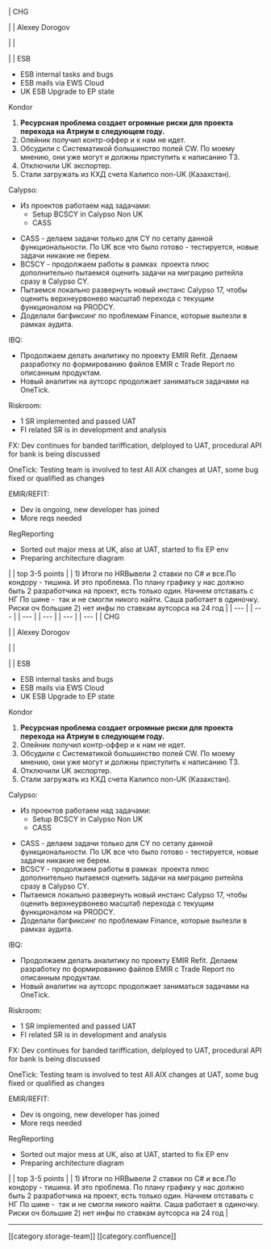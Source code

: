 





| CHG

 | 
| Alexey Dorogov

 | 
| 

 | 
| ESB <ul><li>ESB internal tasks and bugs</li><li>ESB mails via EWS Cloud</li><li>UK ESB Upgrade to EP state</li></ul>

Kondor


1.  **Ресурсная проблема создает огромные риски для проекта перехода на Атриум в следующем году.** 
1. Олейник получил контр-оффер и к нам не идет.
1. Обсудили с Систематикой большинство полей CW. По моему мнению, они уже могут и должны приступить к написанию ТЗ.
1. Отключили UK экспортер.
1. Стали загружать из КХД счета Калипсо non-UK (Казахстан).



Calypso:

<ul><li>Из проектов работаем над задачами:<ul><li>Setup BCSCY in Calypso Non UK</li><li>CASS</li></ul></li></ul><ul><li>CASS - делаем задачи только для CY по сетапу данной функциональности. По UK все что было готово - тестируется, новые задачи никакие не берем.</li><li>BCSCY - продолжаем работы в рамках  проекта плюс дополнительно пытаемся оценить задачи на миграцию ритейла сразу в Calypso CY.</li><li>Пытаемся локально развернуть новый инстанс Calypso 17, чтобы оценить верхнеурвонево масштаб перехода с текущим функционалом на PRODCY.</li><li>Доделали багфиксинг по проблемам Finance, которые вылезли в рамках аудита.</li></ul>IBQ:

<ul><li>Продолжаем делать аналитику по проекту EMIR Refit. Делаем разработку по формированию файлов EMIR c Trade Report по описанным продуктам. </li><li>Новый аналитик на аутсорс продолжает заниматься задачами на OneTick.</li></ul>Riskroom:

<ul><li>1 SR implemented and passed UAT</li><li>FI related SR is in development and analysis</li></ul>FX: Dev continues for banded tariffication, delployed to UAT, procedural API for bank is being discussed

OneTick: Testing team is involved to test All AIX changes at UAT, some bug fixed or qualified as changes

EMIR/REFIT:

<ul><li>Dev is ongoing, new developer has joined</li><li>More reqs needed</li></ul>RegReporting

<ul><li>Sorted out major mess at UK, also at UAT, started to fix EP env</li><li>Preparing architecture diagram</li></ul>



 | 
| top 3-5 points | 
| 1) Итоги по HRВывели 2 ставки по C# и все.По кондору - тишина. И это проблема. По плану графику у нас должно быть 2 разработчика на проект, есть только один. Начнем отставать с НГ По шине -  так и не смогли никого найти. Саша работает в одиночку. Риски оч большие  2) нет инфы по ставкам аутсорса на 24 год   | 
|  --- | 
|  --- | 
|  --- | 
|  --- | 
|  --- | 
|  --- | 
| CHG

 | 
| Alexey Dorogov

 | 
| 

 | 
| ESB <ul><li>ESB internal tasks and bugs</li><li>ESB mails via EWS Cloud</li><li>UK ESB Upgrade to EP state</li></ul>

Kondor


1.  **Ресурсная проблема создает огромные риски для проекта перехода на Атриум в следующем году.** 
1. Олейник получил контр-оффер и к нам не идет.
1. Обсудили с Систематикой большинство полей CW. По моему мнению, они уже могут и должны приступить к написанию ТЗ.
1. Отключили UK экспортер.
1. Стали загружать из КХД счета Калипсо non-UK (Казахстан).



Calypso:

<ul><li>Из проектов работаем над задачами:<ul><li>Setup BCSCY in Calypso Non UK</li><li>CASS</li></ul></li></ul><ul><li>CASS - делаем задачи только для CY по сетапу данной функциональности. По UK все что было готово - тестируется, новые задачи никакие не берем.</li><li>BCSCY - продолжаем работы в рамках  проекта плюс дополнительно пытаемся оценить задачи на миграцию ритейла сразу в Calypso CY.</li><li>Пытаемся локально развернуть новый инстанс Calypso 17, чтобы оценить верхнеурвонево масштаб перехода с текущим функционалом на PRODCY.</li><li>Доделали багфиксинг по проблемам Finance, которые вылезли в рамках аудита.</li></ul>IBQ:

<ul><li>Продолжаем делать аналитику по проекту EMIR Refit. Делаем разработку по формированию файлов EMIR c Trade Report по описанным продуктам. </li><li>Новый аналитик на аутсорс продолжает заниматься задачами на OneTick.</li></ul>Riskroom:

<ul><li>1 SR implemented and passed UAT</li><li>FI related SR is in development and analysis</li></ul>FX: Dev continues for banded tariffication, delployed to UAT, procedural API for bank is being discussed

OneTick: Testing team is involved to test All AIX changes at UAT, some bug fixed or qualified as changes

EMIR/REFIT:

<ul><li>Dev is ongoing, new developer has joined</li><li>More reqs needed</li></ul>RegReporting

<ul><li>Sorted out major mess at UK, also at UAT, started to fix EP env</li><li>Preparing architecture diagram</li></ul>



 | 
| top 3-5 points | 
| 1) Итоги по HRВывели 2 ставки по C# и все.По кондору - тишина. И это проблема. По плану графику у нас должно быть 2 разработчика на проект, есть только один. Начнем отставать с НГ По шине -  так и не смогли никого найти. Саша работает в одиночку. Риски оч большие  2) нет инфы по ставкам аутсорса на 24 год   | 







*****

[[category.storage-team]] 
[[category.confluence]] 
